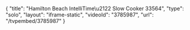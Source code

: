 {
    "title": "Hamilton Beach IntelliTime\u2122 Slow Cooker 33564",
    "type": "solo",
    "layout": "iframe-static",
    "videoId": "3785987",
    "url": "\/tvpembed\/3785987"
}